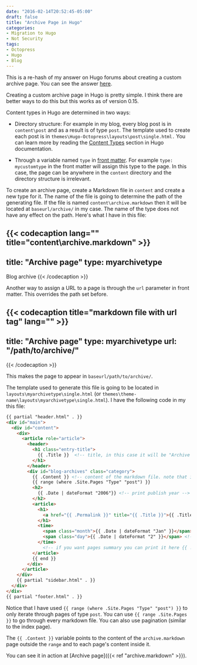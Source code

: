 ```yaml
---
date: "2016-02-14T20:52:45-05:00"
draft: false
title: "Archive Page in Hugo"
categories:
- Migration to Hugo
- Not Security
tags:
- Octopress
- Hugo
- Blog
---
```


This is a re-hash of my answer on Hugo forums about creating a custom archive page. You can see the answer [here](https://discuss.gohugo.io/t/blog-archives-page/2577/16).

Creating a custom archive page in Hugo is pretty simple. I think there are better ways to do this but this works as of version 0.15.

<!--more-->
Content types in Hugo are determined in two ways:

* Directory structure: For example in my blog, every blog post is in `content\post` and as a result is of type `post`. The template used to create each post is in `themes\Hugo-Octopress\layouts\post\single.html.` You can learn more by reading the [Content Types](https://gohugo.io/content/types/) section in Hugo documentation.

* Through a variable named `type` in [front matter](https://gohugo.io/content/front-matter). For example `type: mycustomtype` in the front matter will assign this type to the page. In this case, the page can be anywhere in the `content` directory and the directory structure is irrelevant.

To create an archive page, create a Markdown file in `content` and create a new type for it. The name of the file is going to determine the path of the generating file. If the file is named `content\archive.markdown` then it will be located at `baseurl/archive/` in my case. The name of the type does not have any effect on the path. Here's what I have in this file:

{{< codecaption lang="" title="content\archive.markdown" >}}
---
title: "Archive page"
type: myarchivetype
---
Blog archive
{{< /codecaption >}}

Another way to assign a URL to a page is through the `url` parameter in front matter. This overrides the path set before.

{{< codecaption title="markdown file with url tag" lang=""  >}}
---
title: "Archive page"
type: myarchivetype
url: "/path/to/archive/"
---
{{< /codecaption >}}

This makes the page to appear in `baseurl/path/to/archive/`.

The template used to generate this file is going to be located in `layouts\myarchivetype\single.html` (or `themes\theme-name\layouts\myarchivetype\single.html`). I have the following code in my this file:

``` html
{{ partial "header.html" . }}
<div id="main">
  <div id="content">
    <div>
      <article role="article">
        <header>
          <h1 class="entry-title">
            {{ .Title }}  <!-- title, in this case it will be "Archive page" -->
          </h1>
        </header>
        <div id="blog-archives" class="category">
          {{ .Content }} <!-- content of the markdown file. note that inside the range .Content will point to each page's content -->
          {{ range (where .Site.Pages "Type" "post") }}
          <h2>
            {{ .Date | dateFormat "2006"}} <!-- print publish year -->
          </h2>
          <article>
            <h1>
              <a href="{{ .Permalink }}" title="{{ .Title }}">{{ .Title }}</a>
            </h1>
            <time>
              <span class="month">{{ .Date | dateFormat "Jan" }}</span> <!-- print publish month -->
              <span class="day">{{ .Date | dateFormat "2" }}</span> <!-- print publish day -->
            </time>
              <!-- if you want pages summary you can print it here {{ .Summary }} -->
          </article>
          {{ end }}
        </div>
      </article>
    </div>
    {{ partial "sidebar.html" . }}
  </div>
</div>
{{ partial "footer.html" . }}
```

Notice that I have used `{{ range (where .Site.Pages "Type" "post") }}` to only iterate through pages of type `post`. You can use `{{ range .Site.Pages }}` to go through every markdown file. You can also use pagination (similar to the index page).

The `{{ .Content }}` variable points to the content of the `archive.markdown` page outside the `range` and to each page's content inside it.

You can see it in action at [Archive page]({{< ref "archive.markdown" >}}).
